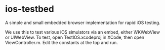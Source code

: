# ios-testbed
A simple and small embedded browser implementation for rapid iOS testing.

We use this to test various iOS simulators via an embed, either WKWebView or UIWebView.  To test, open TestIOS.xcodeproj in XCode, then open ViewController.m.  Edit the constants at the top and run.  